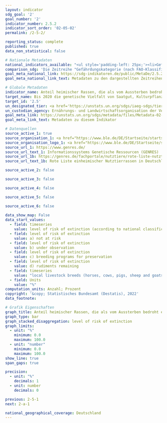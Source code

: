 ```yaml
---
layout: indicator    
sdg_goal: '2'    
goal_number: '2'    
indicator_number: 2.5.2    
indicator_sort_order: '02-05-02'    
permalink: /2-5-2/    

reporting_status: complete    
published: true    
data_non_statistical: false    

# Nationale Metadaten    
national_indicators_available: "<ul style='padding-left: 25px;'><li>Gefährdungskategorie (nach FAO-Klassifikation)</li> <li> Gefährdungskategorie (nach nationaler Klassifikation)</li> <li> Einheimische Nutztierrassen (Pferde, Rinder, Schweine, Schafe und Ziegen)</li></ul>"    
comparison_sdg: 'Die Zeitreihe "Gefährdungskategorie (nach FAO-Klassifikation)" entspricht den globalen Metadaten. Die Zeitreihen "Gefährdungskategorie (nach nationaler Klassifikation)" und "Einheimische Nutztierrassen (Pferde, Rinder, Schweine, Schafe und Ziegen)" bieten zusätzliche Informationen.'    
goal_meta_national_link: https://sdg-indikatoren.de/public/MetaDe/2.5.2.pdf    
goal_meta_national_link_text: Metadaten zu den dargestellten Zeitreihen    

# Globale Metadaten    
indicator_name: Anteil heimischer Rassen, die als vom Aussterben bedroht eingestuft sind    
target_name: Bis 2020 die genetische Vielfalt von Saatgut, Kulturpflanzen sowie Nutz- und Haustieren und ihren wildlebenden Artverwandten bewahren, unter anderem durch gut verwaltete und diversifizierte Saatgut- und Pflanzenbanken auf nationaler, regionaler und internationaler Ebene, und den Zugang zu den Vorteilen aus der Nutzung der genetischen Ressourcen und des damit verbundenen traditionellen Wissens sowie die ausgewogene und gerechte Aufteilung dieser Vorteile fördern, wie auf internationaler Ebene vereinbart    
target_id: '2.5'    
un_designated_tier: <a href='https://unstats.un.org/sdgs/iaeg-sdgs/tier-classification/' title='Klicken Sie hier um weitere Informationen zur UN-Tier-Klassifikation zu erhalten.'  target='_blank'>Tier II</a>    
un_custodian_agency: Ernährungs- und Landwirtschaftsorganisation der Vereinten Nationen (FAO)    
goal_meta_link: https://unstats.un.org/sdgs/metadata/files/Metadata-02-05-02.pdf    
goal_meta_link_text: Metadaten zu diesem Indikator        

# Datenquellen
source_active_1: true
source_organisation_1: <a href="https://www.ble.de/DE/Startseite/startseite_node.html"> Bundesanstalt für Landwirtschaft und Ernährung (BLE) </a>
source_organisation_logo_1: <a href="https://www.ble.de/DE/Startseite/startseite_node.html"><img src="https://g205sdgs.github.io/sdg-indicators/public/OrgImgDe/ble.png" alt="Logo ble" style="height:60px; width:148px"/></a>
source_url_1: https://www.genres.de/
source_url_text_1: Informationssystems Genetische Ressourcen (GENRES)
source_url_1b: https://genres.de/fachportale/nutztiere/rote-liste-nutztierrassen/
source_url_text_1b: Rote Liste einheimischer Nutztierrassen in Deutschland

source_active_2: false

source_active_3: false

source_active_4: false

source_active_5: false

source_active_6: false
    
data_show_map: False    
data_start_values: 
  - field: timeseries
    value: level of risk of extinction (according to national classification)
  - field: level of risk of extinction
    value: a) not at risk
  - field: level of risk of extinction
    value: b) under observation
  - field: level of risk of extinction
    value: c) breeding programs for preservation
  - field: level of risk of extinction
    value: d) rudiments remaining
  - field: timeseries
    value: "local livestock breeds (horses, cows, pigs, sheep and goats)"
  - field: Units
    value: "%"    
computation_units: Anzahl; Prozent    
copyright: '&copy; Statistisches Bundesamt (Destatis), 2022'    
data_footnote:     

# Grafik Eigenschaften    
graph_title: Anteil heimischer Rassen, die als vom Aussterben bedroht eingestuft sind    
graph_type: bar
graph_stacked_disaggregation: level of risk of extinction    
graph_limits:
  - unit: "%"
    minimum: 0.0
    maximum: 100.0
  - unit: "number"
    minimum: 0.0
    maximum: 100.0
show_line: true
span_gaps: true

precision:
  - unit: "%"
    decimals: 1
  - unit: number
    decimals: 0    

previous: 2-5-1    
next: 2-a-1    

national_geographical_coverage: Deutschland    
---
```


<span></span>